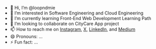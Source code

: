 - 👋 Hi, I’m @loopndmie
- 👀 I’m interested in Software Engineering and Cloud Engineering
- 🌱 I’m currently learning Front-End Web Development Learning Path
- 💞️ I’m looking to collaborate on CityCare App project
- 📫 How to reach me on
<a href="https://www.instagram.com/<USERNAME_ANDA>/" target="_blank">Instagram</a>,
<a href="https://x.com/<USERNAME_ANDA>" target="_blank">X</a>,
<a href="https://www.linkedin.com/in/<USERNAME_ANDA>/" target="_blank">LinkedIn</a>, and
<a href="https://medium.com/@<USERNAME_ANDA>" target="_blank">Medium</a>
- 😄 Pronouns: ...
- ⚡ Fun fact: ...

<!---
loopndmie/loopndmie is a ✨ special ✨ repository because its `README.md` (this file) appears on your GitHub profile.
You can click the Preview link to take a look at your changes.
--->
